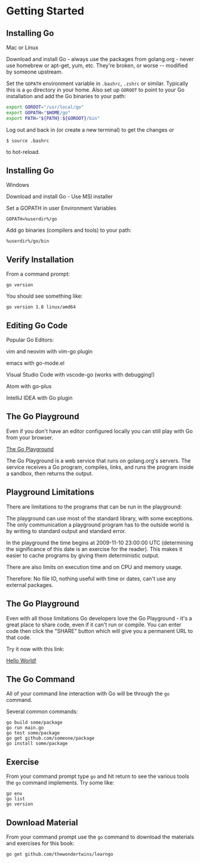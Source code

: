 # Getting Started

## Installing Go

Mac or Linux

Download and install Go - always use the packages from golang.org - never use homebrew or apt-get, yum, etc. They're broken, or worse -- modified by someone upstream.

Set the `GOPATH` environment variable in `.bashrc`, `.zshrc` or similar.
Typically this is a `go` directory in your home. Also set up `GOROOT` to point
to your Go installation and add the Go binaries to your path:

```sh
export GOROOT="/usr/local/go"
export GOPATH="$HOME/go"
export PATH="${PATH}:${GOROOT}/bin"
```

Log out and back in (or create a new terminal) to get the changes or

	$ source .bashrc

to hot-reload.

## Installing Go

Windows

Download and install Go - Use MSI installer

Set a GOPATH in user Environment Variables

	GOPATH=%userdir%/go

Add go binaries (compilers and tools) to your path:

	%userdir%/go/bin

## Verify Installation

From a command prompt:

	go version

You should see something like:

	go version 1.8 linux/amd64


## Editing Go Code

Popular Go Editors:

vim and neovim with vim-go plugin

emacs with go-mode.el

Visual Studio Code with vscode-go (works with debugging!)

Atom with go-plus

IntelliJ IDEA with Go plugin


## The Go Playground

Even if you don't have an editor configured locally you can still play with Go from your browser.

[The Go Playground](https://play.golang.org)

The Go Playground is a web service that runs on golang.org's servers. The service receives a Go program, compiles, links, and runs the program inside a sandbox, then returns the output.

## Playground Limitations

There are limitations to the programs that can be run in the playground:

The playground can use most of the standard library, with some exceptions. The only communication a playground program has to the outside world is by writing to standard output and standard error.

In the playground the time begins at 2009-11-10 23:00:00 UTC (determining the significance of this date is an exercise for the reader). This makes it easier to cache programs by giving them deterministic output.

There are also limits on execution time and on CPU and memory usage.

Therefore: No file IO, nothing useful with time or dates, can't use any external packages.

##  The Go Playground

Even with all those limitations Go developers love the Go Playground - it's a great place to share code, even if it can't run or compile. You can enter code then click the "SHARE" button which will give you a permanent URL to that code.

Try it now with this link:

[Hello World!](https://play.golang.org/p/992fMmkkxr)

## The Go Command

All of your command line interaction with Go will be through the `go` command.

Several common commands:

	go build some/package
	go run main.go
	go test some/package
	go get github.com/someone/package
	go install some/package



## Exercise

From your command prompt type `go` and hit return to see the various tools the `go` command implements.  Try some like:

	go env
	go list
	go version

## Download Material

From your command prompt use the `go` command to download the materials and exercises for this book:

	go get github.com/thewondertwins/learngo

